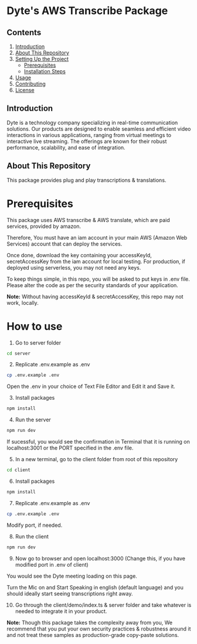 # Dyte's AWS Transcribe Package

## Contents
1. [Introduction](#introduction)
2. [About This Repository](#about-this-repository)
3. [Setting Up the Project](#setting-up-the-project)
   - [Prerequisites](#prerequisites)
   - [Installation Steps](#installation-steps)
4. [Usage](#usage)
5. [Contributing](#contributing)
6. [License](#license)

## Introduction
Dyte is a technology company specializing in real-time communication solutions. Our products are designed to enable seamless and efficient video interactions in various applications, ranging from virtual meetings to interactive live streaming. The offerings are known for their robust performance, scalability, and ease of integration.

## About This Repository

This package provides plug and play transcriptions & translations.

# Prerequisites

This package uses AWS transcribe & AWS translate, which are paid services, provided by amazon.

Therefore, You must have an iam account in your main AWS (Amazon Web Services) account that can deploy the services.

Once done, download the key containing your accessKeyId, secretAccessKey from the iam account for local testing. For production, if deployed using serverless, you may not need any keys.

To keep things simple, in this repo, you will be asked to put keys in .env file. Please alter the code as per the security standards of your application.

<b>Note:</b> Without having accessKeyId & secretAccessKey, this repo may not work, locally.


# How to use

1. Go to server folder
```sh
cd server
```
2. Replicate .env.example as .env
```sh
cp .env.example .env
```

Open the .env in your choice of Text File Editor and Edit it and Save it.

3. Install packages
```sh
npm install
```
4. Run the server
```sh
npm run dev
```

If sucessful, you would see the confirmation in Terminal that it is running on localhost:3001 or the PORT specified in the .env file.

5. In a new terminal, go to the client folder from root of this repository

```sh
cd client
```

6. Install packages
```sh
npm install
```

7. Replicate .env.example as .env
```sh
cp .env.example .env
```
Modify port, if needed.

8. Run the client
```sh
npm run dev
```

9. Now go to browser and open localhost:3000 (Change this, if you have modified port in .env of client)

You would see the Dyte meeting loading on this page.

Turn the Mic on and Start Speaking in english (default language) and you should ideally start seeing transcriptions right away.

10. Go through the client/demo/index.ts & server folder and take whatever is needed to integrate it in your product.

<b>Note:</b> Though this package takes the complexity away from you, We recommend that you put your own security practices & robustness around it and not treat these samples as production-grade copy-paste solutions.


